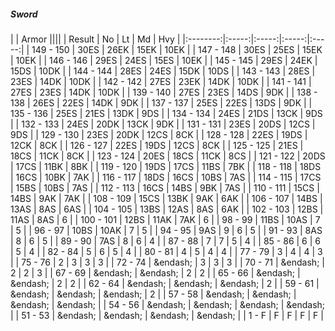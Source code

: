 ##### Sword

|      | Armor ||||
| Result | No | Lt | Md | Hvy |
|:--------:|:-----:|:-----:|:-----:|:-----:|
| 149 - 150 | 30ES | 26EK | 15EK | 10EK |
| 147 - 148 | 30ES | 25ES | 15EK | 10EK |
| 146 - 146 | 29ES | 24ES | 15ES | 10EK |
| 145 - 145 | 29ES | 24EK | 15DS | 10DK |
| 144 - 144 | 28ES | 24ES | 15DK | 10DS |
| 143 - 143 | 28ES | 23ES | 14DK | 10DK |
| 142 - 142 | 27ES | 23EK | 14DK | 10DK |
| 141 - 141 | 27ES | 23ES | 14DK | 10DK |
| 139 - 140 | 27ES | 23ES | 14DS | 9DK |
| 138 - 138 | 26ES | 22ES | 14DK | 9DK |
| 137 - 137 | 25ES | 22ES | 13DS | 9DK |
| 135 - 136 | 25ES | 21ES | 13DK | 9DS |
| 134 - 134 | 24ES | 21DS | 13CK | 9DS |
| 132 - 133 | 24ES | 20DK | 13CK | 9DK |
| 131 - 131 | 23ES | 20DS | 12CS | 9DS |
| 129 - 130 | 23ES | 20DK | 12CS | 8CK |
| 128 - 128 | 22ES | 19DS | 12CK | 8CK |
| 126 - 127 | 22ES | 19DS | 12CS | 8CK |
| 125 - 125 | 21ES | 18CS | 11CK | 8CK |
| 123 - 124 | 20ES | 18CS | 11CK | 8CS |
| 121 - 122 | 20DS | 17CS | 11BK | 8BK |
| 119 - 120 | 19DS | 17CS | 11BS | 7BK |
| 118 - 118 | 18DS | 16CS | 10BK | 7AK |
| 116 - 117 | 18DS | 16CS | 10BS | 7AS |
| 114 - 115 | 17CS | 15BS | 10BS | 7AS |
| 112 - 113 | 16CS | 14BS | 9BK | 7AS |
| 110 - 111 | 15CS | 14BS | 9AK | 7AK |
| 108 - 109 | 15CS | 13BK | 9AK | 6AK |
| 106 - 107 | 14BS | 13AS | 8AS | 6AS |
| 104 - 105 | 13BS | 12AS | 8AS | 6AK |
| 102 - 103 | 12BS | 11AS | 8AS | 6 |
| 100 - 101 | 12BS | 11AK | 7AK | 6 |
| 98 - 99 | 11BS | 10AS | 7 | 5 |
| 96 - 97 | 10BS | 10AK | 7 | 5 |
| 94 - 95 | 9AS | 9 | 6 | 5 |
| 91 - 93 | 8AS | 8 | 6 | 5 |
| 89 - 90 | 7AS | 8 | 6 | 4 |
| 87 - 88 | 7 | 7 | 5 | 4 |
| 85 - 86 | 6 | 6 | 5 | 4 |
| 82 - 84 | 5 | 6 | 5 | 4 |
| 80 - 81 | 4 | 5 | 4 | 4 |
| 77 - 79 | 3 | 4 | 4 | 3 |
| 75 - 76 | 2 | 3 | 3 | 3 |
| 72 - 74 | &endash;  | 3 | 3 | 3 |
| 70 - 71 | &endash;  | 2 | 2 | 3 |
| 67 - 69 | &endash;  | &endash;  | 2 | 2 |
| 65 - 66 | &endash;  | &endash;  | 2 | 2 |
| 62 - 64 | &endash;  | &endash;  | &endash;  | 2 |
| 59 - 61 | &endash;  | &endash;  | &endash;  | 2 |
| 57 - 58 | &endash;  | &endash;  | &endash;  | &endash;  |
| 54 - 56 | &endash;  | &endash;  | &endash;  | &endash;  |
| 51 - 53 | &endash;  | &endash;  | &endash;  | &endash;  |
| 1 - F | F | F | F | F |
